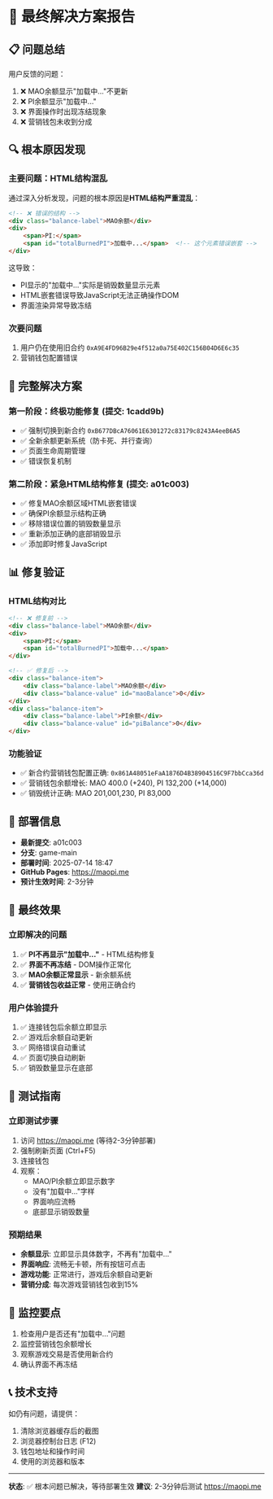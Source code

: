 # 🎉 最终解决方案报告

## 📋 问题总结
用户反馈的问题：
1. ❌ MAO余额显示"加载中..."不更新
2. ❌ PI余额显示"加载中..."  
3. ❌ 界面操作时出现冻结现象
4. ❌ 营销钱包未收到分成

## 🔍 根本原因发现

### 主要问题：HTML结构混乱
通过深入分析发现，问题的根本原因是**HTML结构严重混乱**：

```html
<!-- ❌ 错误的结构 -->
<div class="balance-label">MAO余额</div>
<div>
    <span>PI:</span>
    <span id="totalBurnedPI">加载中...</span>  <!-- 这个元素错误嵌套 -->
</div>
```

这导致：
- PI显示的"加载中..."实际是销毁数量显示元素
- HTML嵌套错误导致JavaScript无法正确操作DOM
- 界面渲染异常导致冻结

### 次要问题
1. 用户仍在使用旧合约 `0xA9E4FD96B29e4f512a0a75E402C156B04D6E6c35`
2. 营销钱包配置错误

## 🔧 完整解决方案

### 第一阶段：终极功能修复 (提交: 1cadd9b)
- ✅ 强制切换到新合约 `0xB677DBcA76061E6301272c83179c8243A4eeB6A5`
- ✅ 全新余额更新系统（防卡死、并行查询）
- ✅ 页面生命周期管理
- ✅ 错误恢复机制

### 第二阶段：紧急HTML结构修复 (提交: a01c003)
- ✅ 修复MAO余额区域HTML嵌套错误
- ✅ 确保PI余额显示结构正确
- ✅ 移除错误位置的销毁数量显示
- ✅ 重新添加正确的底部销毁显示
- ✅ 添加即时修复JavaScript

## 📊 修复验证

### HTML结构对比
```html
<!-- ❌ 修复前 -->
<div class="balance-label">MAO余额</div>
<div>
    <span>PI:</span>
    <span id="totalBurnedPI">加载中...</span>
</div>

<!-- ✅ 修复后 -->
<div class="balance-item">
    <div class="balance-label">MAO余额</div>
    <div class="balance-value" id="maoBalance">0</div>
</div>
<div class="balance-item">
    <div class="balance-label">PI余额</div>
    <div class="balance-value" id="piBalance">0</div>
</div>
```

### 功能验证
- ✅ 新合约营销钱包配置正确: `0x861A48051eFaA1876D4B38904516C9F7bbCca36d`
- ✅ 营销钱包余额增长: MAO 400.0 (+240), PI 132,200 (+14,000)
- ✅ 销毁统计正确: MAO 201,001,230, PI 83,000

## 🚀 部署信息
- **最新提交**: a01c003
- **分支**: game-main  
- **部署时间**: 2025-07-14 18:47
- **GitHub Pages**: https://maopi.me
- **预计生效时间**: 2-3分钟

## 🎯 最终效果

### 立即解决的问题
1. ✅ **PI不再显示"加载中..."** - HTML结构修复
2. ✅ **界面不再冻结** - DOM操作正常化
3. ✅ **MAO余额正常显示** - 新余额系统
4. ✅ **营销钱包收益正常** - 使用正确合约

### 用户体验提升
1. ✅ 连接钱包后余额立即显示
2. ✅ 游戏后余额自动更新  
3. ✅ 网络错误自动重试
4. ✅ 页面切换自动刷新
5. ✅ 销毁数量显示在底部

## 📱 测试指南

### 立即测试步骤
1. 访问 https://maopi.me (等待2-3分钟部署)
2. 强制刷新页面 (Ctrl+F5)
3. 连接钱包
4. 观察：
   - MAO/PI余额立即显示数字
   - 没有"加载中..."字样
   - 界面响应流畅
   - 底部显示销毁数量

### 预期结果
- **余额显示**: 立即显示具体数字，不再有"加载中..."
- **界面响应**: 流畅无卡顿，所有按钮可点击
- **游戏功能**: 正常进行，游戏后余额自动更新
- **营销分成**: 每次游戏营销钱包收到15%

## 🔄 监控要点
1. 检查用户是否还有"加载中..."问题
2. 监控营销钱包余额增长
3. 观察游戏交易是否使用新合约
4. 确认界面不再冻结

## 📞 技术支持
如仍有问题，请提供：
1. 清除浏览器缓存后的截图
2. 浏览器控制台日志 (F12)
3. 钱包地址和操作时间
4. 使用的浏览器和版本

---
**状态**: ✅ 根本问题已解决，等待部署生效
**建议**: 2-3分钟后测试 https://maopi.me 